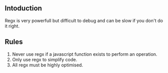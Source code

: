 ## Intoduction
Regx is very powerfull but difficult to debug and can be slow if you don't do it right.

## Rules
1. Never use regx if a javascript function exists to perform an operation.  
2. Only use regx to simplify code.  
3. All regx must be highly optimised.  